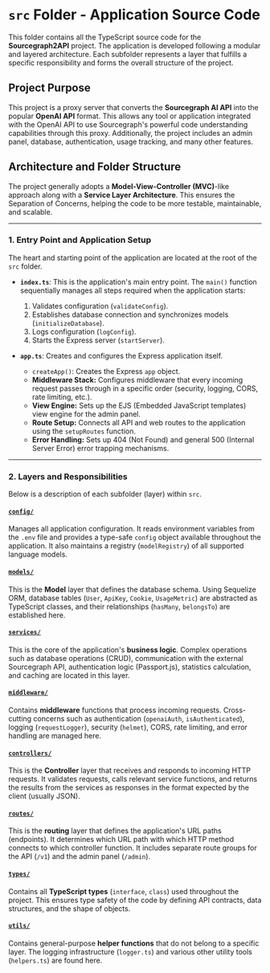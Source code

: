 # `src` Folder - Application Source Code

This folder contains all the TypeScript source code for the **Sourcegraph2API** project. The application is developed following a modular and layered architecture. Each subfolder represents a layer that fulfills a specific responsibility and forms the overall structure of the project.

## Project Purpose

This project is a proxy server that converts the **Sourcegraph AI API** into the popular **OpenAI API** format. This allows any tool or application integrated with the OpenAI API to use Sourcegraph's powerful code understanding capabilities through this proxy. Additionally, the project includes an admin panel, database, authentication, usage tracking, and many other features.

## Architecture and Folder Structure

The project generally adopts a **Model-View-Controller (MVC)**-like approach along with a **Service Layer Architecture**. This ensures the Separation of Concerns, helping the code to be more testable, maintainable, and scalable.

---

### 1. Entry Point and Application Setup

The heart and starting point of the application are located at the root of the `src` folder.

* **`index.ts`**: This is the application's main entry point. The `main()` function sequentially manages all steps required when the application starts:
    1. Validates configuration (`validateConfig`).
    2. Establishes database connection and synchronizes models (`initializeDatabase`).
    3. Logs configuration (`logConfig`).
    4. Starts the Express server (`startServer`).

* **`app.ts`**: Creates and configures the Express application itself.
  * `createApp()`: Creates the Express `app` object.
  * **Middleware Stack:** Configures middleware that every incoming request passes through in a specific order (security, logging, CORS, rate limiting, etc.).
  * **View Engine:** Sets up the EJS (Embedded JavaScript templates) view engine for the admin panel.
  * **Route Setup:** Connects all API and web routes to the application using the `setupRoutes` function.
  * **Error Handling:** Sets up 404 (Not Found) and general 500 (Internal Server Error) error trapping mechanisms.

---

### 2. Layers and Responsibilities

Below is a description of each subfolder (layer) within `src`.

#### [`config/`](./config/README.md)

Manages all application configuration. It reads environment variables from the `.env` file and provides a type-safe `config` object available throughout the application. It also maintains a registry (`modelRegistry`) of all supported language models.

#### [`models/`](./models/README.md)

This is the **Model** layer that defines the database schema. Using Sequelize ORM, database tables (`User`, `ApiKey`, `Cookie`, `UsageMetric`) are abstracted as TypeScript classes, and their relationships (`hasMany`, `belongsTo`) are established here.

#### [`services/`](./services/README.md)

This is the core of the application's **business logic**. Complex operations such as database operations (CRUD), communication with the external Sourcegraph API, authentication logic (Passport.js), statistics calculation, and caching are located in this layer.

#### [`middleware/`](./middleware/README.md)

Contains **middleware** functions that process incoming requests. Cross-cutting concerns such as authentication (`openaiAuth`, `isAuthenticated`), logging (`requestLogger`), security (`helmet`), CORS, rate limiting, and error handling are managed here.

#### [`controllers/`](./controllers/README.md)

This is the **Controller** layer that receives and responds to incoming HTTP requests. It validates requests, calls relevant service functions, and returns the results from the services as responses in the format expected by the client (usually JSON).

#### [`routes/`](./routes/README.md)

This is the **routing** layer that defines the application's URL paths (endpoints). It determines which URL path with which HTTP method connects to which controller function. It includes separate route groups for the API (`/v1`) and the admin panel (`/admin`).

#### [`types/`](./types/README.md)

Contains all **TypeScript types** (`interface`, `class`) used throughout the project. This ensures type safety of the code by defining API contracts, data structures, and the shape of objects.

#### [`utils/`](./utils/README.md)

Contains general-purpose **helper functions** that do not belong to a specific layer. The logging infrastructure (`logger.ts`) and various other utility tools (`helpers.ts`) are found here.
